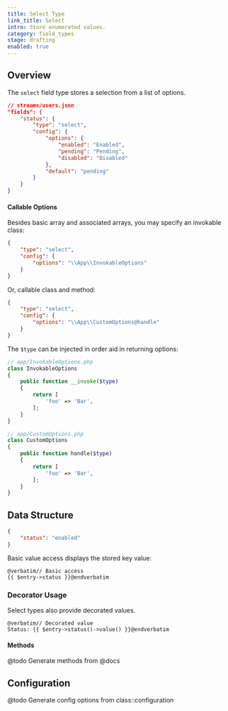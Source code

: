 ```yaml
---
title: Select Type
link_title: Select
intro: Store enumerated values.
category: field_types
stage: drafting
enabled: true
---
```


## Overview

The `select` field type stores a selection from a list of options.

```json
// streams/users.json
"fields": {
    "status": {
        "type": "select",
        "config": {
            "options": {
                "enabled": "Enabled",
                "pending": "Pending",
                "disabled": "Disabled"
            },
            "default": "pending"
        }
    }
}
```

#### Callable Options

Besides basic array and associated arrays, you may specify an invokable class:

```json
{
    "type": "select",
    "config": {
        "options": "\\App\\InvokableOptions"
    }
}
```

Or, callable class and method:

```json
{
    "type": "select",
    "config": {
        "options": "\\App\\CustomOptions@handle"
    }
}
```

The `$type` can be injected in order aid in returning options:

```php
// app/InvokableOptions.php
class InvokableOptions
{
    public function __invoke($type)
    {
        return [
            'foo' => 'Bar',
        ];
    }
}

// app/CustomOptions.php
class CustomOptions
{
    public function handle($type)
    {
        return [
            'foo' => 'Bar',
        ];
    }
}
```

## Data Structure

```json
{
    "status": "enabled"
}
```

Basic value access displays the stored key value:

```blade
@verbatim// Basic access
{{ $entry->status }}@endverbatim
```

### Decorator Usage

Select types also provide decorated values.

```blade
@verbatim// Decorated value
Status: {{ $entry->status()->value() }}@endverbatim
```

#### Methods

@todo Generate methods from @docs

## Configuration

@todo Generate config options from class::configuration
